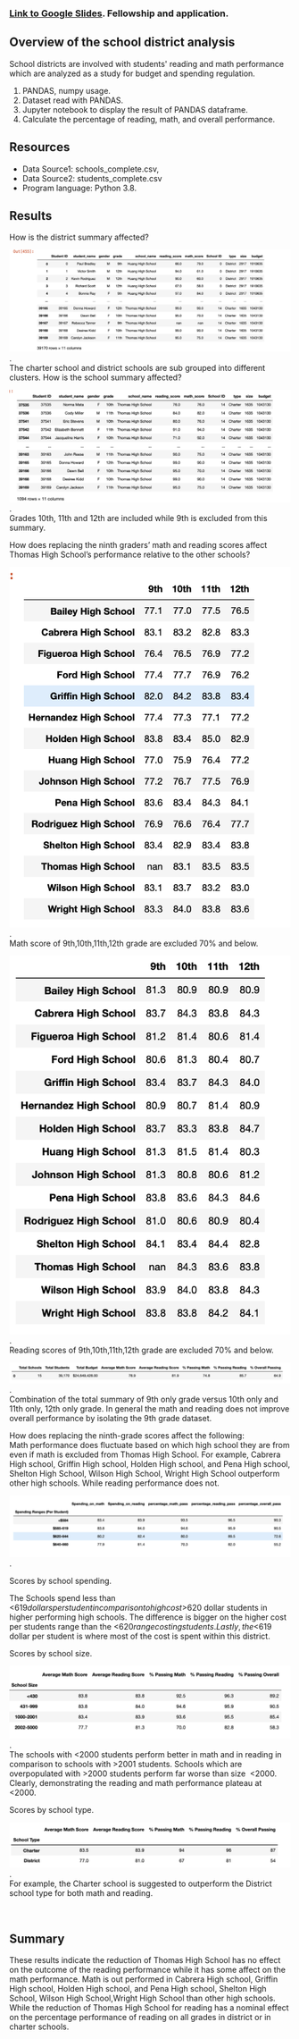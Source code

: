 ### [Link to Google Slides](https://docs.google.com/presentation/d/1m06_9EaEdJI7jc7BQkQ79riS0W0V0QgkLuyGqa2c2Dc/edit?usp=sharing). Fellowship and application.

## Overview of the school district analysis
School districts are involved with students' reading and math performance which are analyzed as a study for budget and spending regulation. 
    

1. PANDAS, numpy usage.
2. Dataset read with PANDAS.
3. Jupyter notebook to display the result of PANDAS dataframe.
4. Calculate the percentage of reading, math, and overall performance.


## Resources
- Data Source1: schools_complete.csv,
- Data Source2: students_complete.csv
- Program language: Python 3.8.

## Results 
How is the district summary affected?

![Figure 1](https://github.com/davidhyongae2/school_destrict/blob/main/Figure1.png). <br> The charter school and district schools are sub grouped into different clusters. How is the school summary affected?

![Figure 2](https://github.com/davidhyongae2/school_destrict/blob/main/Figure2.png). <br> Grades 10th, 11th and 12th are included while 9th is excluded from this summary. 

How does replacing the ninth graders’ math and reading scores affect Thomas High School’s performance relative to the other schools?

![Figure 3a](https://github.com/davidhyongae2/school_destrict/blob/main/Figure3a.png). <br> Math score of 9th,10th,11th,12th grade are excluded 70% and below.

![Figure 3b](https://github.com/davidhyongae2/school_destrict/blob/main/Figure3b.png). <br> Reading scores of 9th,10th,11th,12th grade are excluded 70% and below. 

![Figure 3c](https://github.com/davidhyongae2/school_destrict/blob/main/Figure3c.png). <br> Combination of the total summary of 9th only grade versus 10th only and 11th only, 12th only grade. In general the math and reading does not improve overall performance by isolating the 9th grade dataset. 

How does replacing the ninth-grade scores affect the following: <br>
Math performance does fluctuate based on which high school they are from even if math is excluded from Thomas High School. For example, Cabrera High school, Griffin High school, Holden High school, and Pena High school, Shelton High School, Wilson High School, Wright High School outperform other high schools. While reading performance does not. <br>

![Figure 4](https://github.com/davidhyongae2/school_destrict/blob/main/Figure4.png).<br>

Scores by school spending. <br>

The Schools spend less than <$619 dollars per student in comparison to high cost >$620 dollar students in higher performing high schools. The difference is bigger on the higher cost per students range than the <$620 range costing students. Lastly, the <$619 dollar per student is where most of the cost is spent within this district. <br>

Scores by school size. <br>

![Figure 6](https://github.com/davidhyongae2/school_destrict/blob/main/Figure6.png).<br>
The schools with <2000 students perform better in math and in reading in comparison to schools with >2001 students. Schools which are overpopulated with >2000 students perform far worse than size  <2000. Clearly, demonstrating the reading and math performance plateau at <2000. <br>

Scores by school type. <br>

![Figure 7](https://github.com/davidhyongae2/school_destrict/blob/main/Figure7.png). <br>
For example, the Charter school is suggested to outperform the District school type for both math and reading. 

 
## Summary
These results indicate the reduction of Thomas High School has no effect on the outcome of the reading performance while it has some affect on the math performance. Math is out performed in Cabrera High school, Griffin High school, Holden High school, and Pena High school, Shelton High School, Wilson High School,Wright High School than other high schools. While the reduction of Thomas High School for reading has a nominal effect on the percentage performance of reading on all grades in district or in charter schools.

